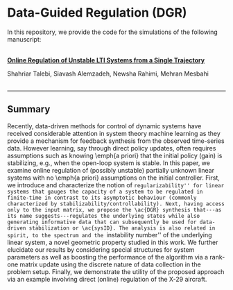 # Data-Guided Regulation (DGR)

In this repository, we provide the code for the simulations of the following manuscript: <br> <br>


[ <strong> Online Regulation of Unstable LTI Systems from a Single Trajectory </strong> ](https://128.84.21.199/abs/2006.00125)

Shahriar Talebi, Siavash Alemzadeh, Newsha Rahimi, Mehran Mesbahi <br> <br>


---

## Summary

Recently, data-driven methods for control of dynamic systems have received considerable attention in system theory machine learning as they provide a mechanism for feedback synthesis from the observed time-series data.
However learning, say through direct policy updates, often requires assumptions such as knowing \emph{a priori} that the initial policy (gain) is stabilizing, e.g., when the open-loop system is stable.
In this paper, we examine online regulation of (possibly unstable) partially unknown linear systems with no \emph{a priori} assumptions on the initial controller.
First, we introduce and characterize the notion of ``regularizability'' for linear systems that gauges the capacity of a system to be regulated in finite-time in contrast to its asymptotic behaviour (commonly characterized by stabilizability/controllability).
Next, having access only to the input matrix, we propose the \ac{DGR} synthesis that---as its name suggests---regulates the underlying states while also generating informative data that can subsequently be used for data-driven stabilization or \ac{sysID}.
The analysis is also related in spirit, to the spectrum and the ``instability number'' of the underlying linear system, a novel geometric property studied in this work.
We further elucidate our results by considering special structures for system parameters as well as boosting the performance of the algorithm via a rank-one matrix update using the discrete nature of data collection in the problem setup.
Finally, we demonstrate the utility of the proposed approach via an example involving direct (online) regulation of the X-29 aircraft. 
